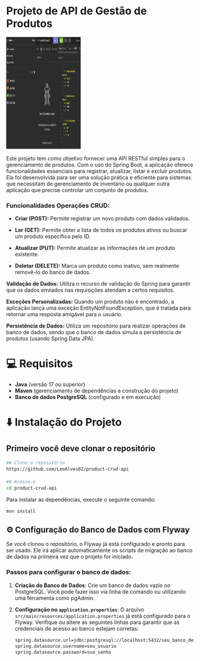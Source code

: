 # Projeto de API de Gestão de Produtos

<img src=".github/1.png" alt="Projeto desenvolvido e testado utilizando o Insomnia para validar as APIs." width="200" height="300"/>

Este projeto tem como objetivo fornecer uma API RESTful simples para o gerenciamento de produtos. Com o uso do Spring Boot, a aplicação oferece funcionalidades essenciais para registrar, atualizar, listar e excluir produtos. Ela foi desenvolvida para ser uma solução prática e eficiente para sistemas que necessitam de gerenciamento de inventário ou qualquer outra aplicação que precise controlar um conjunto de produtos.

### Funcionalidades Operações CRUD:

- **Criar (POST):** Permite registrar um novo produto com dados validados.  
- **Ler (GET):** Permite obter a lista de todos os produtos ativos ou buscar um produto específico pelo ID.    

- **Atualizar (PUT):** Permite atualizar as informações de um produto existente.

- **Deletar (DELETE):** Marca um produto como inativo, sem realmente removê-lo do banco de dados.   

**Validação de Dados:** Utiliza o recurso de validação do Spring para garantir que os dados enviados nas requisições atendam a certos requisitos.

**Exceções Personalizadas:** Quando um produto não é encontrado, a aplicação lança uma exceção EntityNotFoundException, que é tratada para retornar uma resposta amigável para o usuário.

**Persistência de Dados:** Utiliza um repositório para realizar operações de banco de dados, sendo que o banco de dados simula a persistência de produtos (usando Spring Data JPA).

# 💻 Requisitos
- **Java** (versão 17 ou superior)
- **Maven** (gerenciamento de dependências e construção do projeto)
- **Banco de dados PostgreSQL** (configurado e em execução)

# ⬇️ Instalação do Projeto
## Primeiro você deve clonar o repositório

```bash
## Clone o repositório
https://github.com/LeoAlves02/product-crud-api

## Acesse-o
cd product-crud-api
```
Para instalar as dependências, execute o seguinte comando:

```bash
mvn install
```

## ⚙️ Configuração do Banco de Dados com Flyway

Se você clonou o repositório, o Flyway já está configurado e pronto para ser usado. Ele irá aplicar automaticamente os scripts de migração ao banco de dados na primeira vez que o projeto for iniciado.

### Passos para configurar o banco de dados:

1. **Criação do Banco de Dados**: Crie um banco de dados vazio no PostgreSQL. Você pode fazer isso via linha de comando ou utilizando uma ferramenta como pgAdmin.

2. **Configuração no `application.properties`**: O arquivo `src/main/resources/application.properties` já está configurado para o Flyway. Verifique ou altere as seguintes linhas para garantir que as credenciais de acesso ao banco estejam corretas:

   ```properties
   spring.datasource.url=jdbc:postgresql://localhost:5432/seu_banco_de_dados
   spring.datasource.username=seu_usuario
   spring.datasource.password=sua_senha
